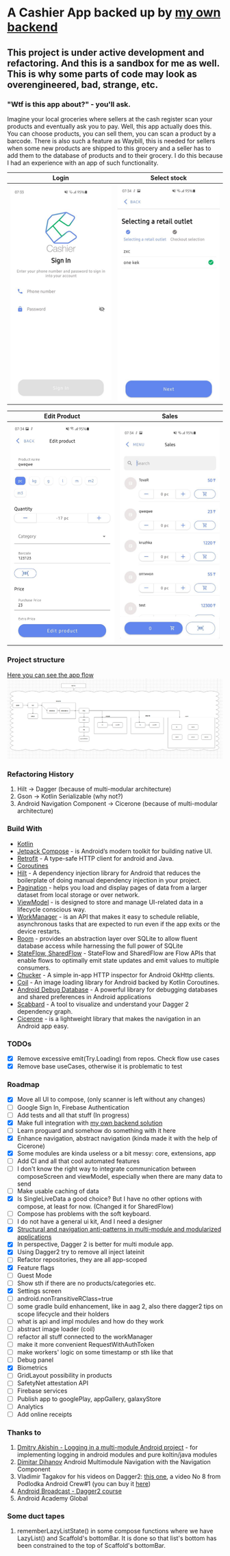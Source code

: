 # A Cashier App backed up by [my own backend](https://github.com/Grigoriym/cashier-api)

## This project is under active development and refactoring. And this is a sandbox for me as well. This is why some parts of code may look as overengineered, bad, strange, etc.

### "Wtf is this app about?" - you'll ask.
Imagine your local groceries where sellers at the cash register scan your products and eventually ask you to pay.
Well, this app actually does this. You can choose products, you can sell them, you can scan a product by a barcode.
There is also such a feature as Waybill, this is needed for sellers when some new products are shipped to this grocery and a seller has to add them to the database of products and to their grocery.
I do this because I had an experience with an app of such functionality.

Login | Select stock
--- | --- |  
![](https://github.com/Grigoriym/Cashier/blob/master/art/auth.jpg) | ![](https://github.com/Grigoriym/Cashier/blob/master/art/select_stock.jpg)

Edit Product | Sales
--- | --- |  
![](https://github.com/Grigoriym/Cashier/blob/master/art/edit_product.jpg) | ![](https://github.com/Grigoriym/Cashier/blob/master/art/sales.jpg)

### Project structure
[Here you can see the app flow](https://drive.google.com/file/d/1pnAnRmdSb6lBLid0wilV6QIFNJxLDUOW/view?usp=sharing)
![](https://github.com/Grigoriym/Cashier/blob/master/art/app_flow.png)

### Refactoring History
1. Hilt -> Dagger (because of multi-modular architecture)
2. Gson -> Kotlin Serializable (why not?)
3. Android Navigation Component -> Cicerone (because of multi-modular architecture)

### Build With
- [Kotlin](https://kotlinlang.org/)
- [Jetpack Compose](https://developer.android.com/jetpack/compose) - is Android’s modern toolkit for building native UI.
- [Retrofit](https://square.github.io/retrofit/) - A type-safe HTTP client for android and Java.
- [Coroutines](https://kotlinlang.org/docs/coroutines-overview.html)
- [Hilt](https://dagger.dev/hilt/) - A dependency injection library for Android that reduces the boilerplate of doing manual dependency injection in your project.
- [Pagination](https://developer.android.com/topic/libraries/architecture/paging/v3-overview) - helps you load and display pages of data from a larger dataset from local storage or over network.
- [ViewModel](https://developer.android.com/topic/libraries/architecture/viewmodel?gclid=Cj0KCQjwqKuKBhCxARIsACf4XuF8OuNAkgHbABABjvBrDdeFkUtP3222N8A6eGgxazM5HVEy2zKdxU0aAjwVEALw_wcB&gclsrc=aw.ds) -  is designed to store and manage UI-related data in a lifecycle conscious way.
- [WorkManager](https://developer.android.com/topic/libraries/architecture/workmanager) - is an API that makes it easy to schedule reliable, asynchronous tasks that are expected to run even if the app exits or the device restarts.
- [Room](https://developer.android.com/training/data-storage/room) - provides an abstraction layer over SQLite to allow fluent database access while harnessing the full power of SQLite
- [StateFlow, SharedFlow](https://developer.android.com/kotlin/flow/stateflow-and-sharedflow) - StateFlow and SharedFlow are Flow APIs that enable flows to optimally emit state updates and emit values to multiple consumers.
- [Chucker](https://github.com/ChuckerTeam/chucker) - A simple in-app HTTP inspector for Android OkHttp clients.
- [Coil](https://github.com/coil-kt/coil) - An image loading library for Android backed by Kotlin Coroutines.
- [Android Debug Database](https://github.com/amitshekhariitbhu/Android-Debug-Database) - A powerful library for debugging databases and shared preferences in Android applications
- [Scabbard](https://arunkumar9t2.github.io/scabbard/) - A tool to visualize and understand your Dagger 2 dependency graph.
- [Cicerone](https://github.com/terrakok/Cicerone) - is a lightweight library that makes the navigation in an Android app easy.

### TODOs
- [x] Remove excessive emit(Try.Loading) from repos. Check flow use cases
- [x] Remove base useCases, otherwise it is problematic to test

### Roadmap
- [x] Move all UI to compose, (only scanner is left without any changes)
- [ ] Google Sign In, Firebase Authentication
- [ ] Add tests and all that stuff (In progress)
- [x] Make full integration with [my own backend solution](https://github.com/Grigoriym/cashier-api)
- [ ] Learn proguard and somehow do something with it here
- [x] Enhance navigation, abstract navigation (kinda made it with the help of Cicerone)
- [x] Some modules are kinda useless or a bit messy: core, extensions, app
- [ ] Add CI and all that cool automated features
- [ ] I don't know the right way to integrate communication between composeScreen and viewModel, especially when there are many data to send
- [ ] Make usable caching of data
- [x] Is SingleLiveData a good choice? But I have no other options with compose, at least for now. (Changed it for SharedFlow)
- [ ] Compose has problems with the soft keyboard.
- [ ] I do not have a general ui kit, And I need a designer
- [x] [Structural and navigation anti-patterns in multi-module and modularized applications](https://proandroiddev.com/structural-and-navigation-anti-patterns-in-modularized-android-applications-a7d667e35cd6)
- [x] In perspective, Dagger 2 is better for multi module app.
- [x] Using Dagger2 try to remove all inject lateinit
- [ ] Refactor repositories, they are all app-scoped
- [x] Feature flags
- [ ] Guest Mode
- [ ] Show sth if there are no products/categories etc.
- [x] Settings screen
- [ ] android.nonTransitiveRClass=true
- [ ] some gradle build enhancement, like in aag 2, also there dagger2 tips on scope lifecycle and their holders
- [ ] what is api and impl modules and how do they work
- [ ] abstract image loader (coil)
- [ ] refactor all stuff connected to the workManager
- [ ] make it more convenient RequestWithAuthToken
- [ ] make workers' logic on some timestamp or sth like that
- [ ] Debug panel
- [x] Biometrics
- [ ] GridLayout possibility in products
- [ ] SafetyNet attestation API
- [ ] Firebase services
- [ ] Publish app to googlePlay, appGallery, galaxyStore
- [ ] Analytics
- [ ] Add online receipts

### Thanks to
1. [Dmitry Akishin - Logging in a multi-module Android project](https://proandroiddev.com/logging-in-a-multi-module-android-project-7294382e59fa) - for implementing logging in android modules and pure koltin/java modules
2. [Dimitar Dihanov](https://itnext.io/android-multimodule-navigation-with-the-navigation-component-99f265de24) Android Multimodule Navigation with the Navigation Component
3. Vladimir Tagakov for his videos on Dagger2: [this one](https://www.youtube.com/watch?v=pMEAD6jjbaI), a video No 8 from Podlodka Android Crew#1 (you can buy it [here](https://podlodka.io/crew-records))
4. [Android Broadcast - Dagger2 course](https://www.youtube.com/watch?v=G5P_vDL1ZLg&list=PL0SwNXKJbuNkYFUda5rlA-odAVyWItRCP)
5. Android Academy Global

### Some duct tapes
1. rememberLazyListState() in some compose functions where we have LazyList() and Scaffold's bottomBar. It is done so that list's bottom has been constrained to the top of Scaffold's bottomBar.

